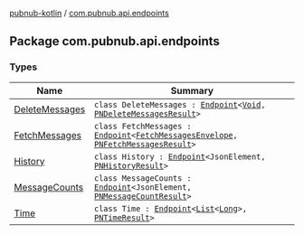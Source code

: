 [pubnub-kotlin](../index.md) / [com.pubnub.api.endpoints](./index.md)

## Package com.pubnub.api.endpoints

### Types

| Name | Summary |
|---|---|
| [DeleteMessages](-delete-messages/index.md) | `class DeleteMessages : `[`Endpoint`](../com.pubnub.api/-endpoint/index.md)`<`[`Void`](https://docs.oracle.com/javase/6/docs/api/java/lang/Void.html)`, `[`PNDeleteMessagesResult`](../com.pubnub.api.models.consumer.history/-p-n-delete-messages-result/index.md)`>` |
| [FetchMessages](-fetch-messages/index.md) | `class FetchMessages : `[`Endpoint`](../com.pubnub.api/-endpoint/index.md)`<`[`FetchMessagesEnvelope`](../com.pubnub.api.models.server/-fetch-messages-envelope/index.md)`, `[`PNFetchMessagesResult`](../com.pubnub.api.models.consumer.history/-p-n-fetch-messages-result/index.md)`>` |
| [History](-history/index.md) | `class History : `[`Endpoint`](../com.pubnub.api/-endpoint/index.md)`<JsonElement, `[`PNHistoryResult`](../com.pubnub.api.models.consumer.history/-p-n-history-result/index.md)`>` |
| [MessageCounts](-message-counts/index.md) | `class MessageCounts : `[`Endpoint`](../com.pubnub.api/-endpoint/index.md)`<JsonElement, `[`PNMessageCountResult`](../com.pubnub.api.models.consumer.history/-p-n-message-count-result/index.md)`>` |
| [Time](-time/index.md) | `class Time : `[`Endpoint`](../com.pubnub.api/-endpoint/index.md)`<`[`List`](https://kotlinlang.org/api/latest/jvm/stdlib/kotlin.collections/-list/index.html)`<`[`Long`](https://kotlinlang.org/api/latest/jvm/stdlib/kotlin/-long/index.html)`>, `[`PNTimeResult`](../com.pubnub.api.models.consumer/-p-n-time-result/index.md)`>` |
